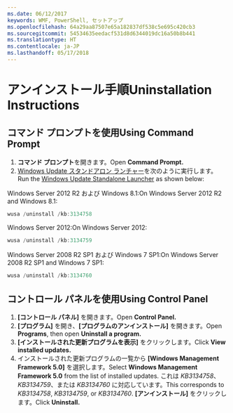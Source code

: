 ```yaml
---
ms.date: 06/12/2017
keywords: WMF, PowerShell, セットアップ
ms.openlocfilehash: 64a29aa87507e65a182837df538c5e695c420cb3
ms.sourcegitcommit: 54534635eedacf531d8d6344019dc16a50b8b441
ms.translationtype: HT
ms.contentlocale: ja-JP
ms.lasthandoff: 05/17/2018
---
```

# <a name="uninstallation-instructions"></a><span data-ttu-id="856e0-102">アンインストール手順</span><span class="sxs-lookup"><span data-stu-id="856e0-102">Uninstallation Instructions</span></span>

## <a name="using-command-prompt"></a><span data-ttu-id="856e0-103">コマンド プロンプトを使用</span><span class="sxs-lookup"><span data-stu-id="856e0-103">Using Command Prompt</span></span>
1.  <span data-ttu-id="856e0-104">**コマンド プロンプト**を開きます。</span><span class="sxs-lookup"><span data-stu-id="856e0-104">Open **Command Prompt.**</span></span>
2.  <span data-ttu-id="856e0-105">[Windows Update スタンドアロン ランチャー](https://support.microsoft.com/en-us/kb/934307)を次のように実行します。</span><span class="sxs-lookup"><span data-stu-id="856e0-105">Run the [Windows Update Standalone Launcher](https://support.microsoft.com/en-us/kb/934307) as shown below:</span></span>

<span data-ttu-id="856e0-106">Windows Server 2012 R2 および Windows 8.1:</span><span class="sxs-lookup"><span data-stu-id="856e0-106">On Windows Server 2012 R2 and Windows 8.1:</span></span>
```powershell
wusa /uninstall /kb:3134758
```
<span data-ttu-id="856e0-107">Windows Server 2012:</span><span class="sxs-lookup"><span data-stu-id="856e0-107">On Windows Server 2012:</span></span>
```powershell
wusa /uninstall /kb:3134759
```
<span data-ttu-id="856e0-108">Windows Server 2008 R2 SP1 および Windows 7 SP1:</span><span class="sxs-lookup"><span data-stu-id="856e0-108">On Windows Server 2008 R2 SP1 and Windows 7 SP1:</span></span>
```powershell
wusa /uninstall /kb:3134760
```

## <a name="using-control-panel"></a><span data-ttu-id="856e0-109">コントロール パネルを使用</span><span class="sxs-lookup"><span data-stu-id="856e0-109">Using Control Panel</span></span>
1.  <span data-ttu-id="856e0-110">**[コントロール パネル]** を開きます。</span><span class="sxs-lookup"><span data-stu-id="856e0-110">Open **Control Panel.**</span></span>
2.  <span data-ttu-id="856e0-111">**[プログラム]** を開き、**[プログラムのアンインストール]** を開きます。</span><span class="sxs-lookup"><span data-stu-id="856e0-111">Open **Programs**, then open **Uninstall a program.**</span></span>
3.  <span data-ttu-id="856e0-112">**[インストールされた更新プログラムを表示]** をクリックします。</span><span class="sxs-lookup"><span data-stu-id="856e0-112">Click **View installed updates.**</span></span>
4.  <span data-ttu-id="856e0-113">インストールされた更新プログラムの一覧から **[Windows Management Framework 5.0]** を選択します。</span><span class="sxs-lookup"><span data-stu-id="856e0-113">Select **Windows Management Framework 5.0** from the list of installed updates.</span></span> <span data-ttu-id="856e0-114">これは *KB3134758*、*KB3134759*、または *KB3134760* に対応しています。</span><span class="sxs-lookup"><span data-stu-id="856e0-114">This corresponds to *KB3134758*, *KB3134759*, or *KB3134760*.</span></span> <span data-ttu-id="856e0-115">**[アンインストール]** をクリックします。</span><span class="sxs-lookup"><span data-stu-id="856e0-115">Click **Uninstall.**</span></span>

